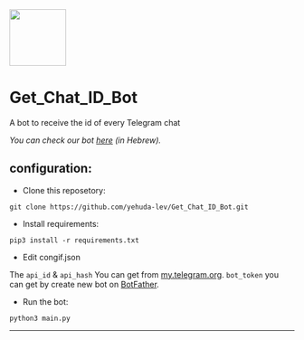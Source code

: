<img src="https://telegra.ph/file/014d967eab622032e2b46.jpg" width="100" height="100">


# Get_Chat_ID_Bot


A bot to receive the id of every Telegram chat

_You can check our bot [here](https://t.me/GetChatID_IL_BOT) (in Hebrew)._

## configuration:
- Clone this reposetory:
```
git clone https://github.com/yehuda-lev/Get_Chat_ID_Bot.git
```
- Install requirements:
```
pip3 install -r requirements.txt
```
- Edit congif.json

The ``api_id`` & ``api_hash`` You can get from [my.telegram.org](https://my.telegram.org). ``bot_token`` you can get by create new bot on [BotFather](https://t.me/BotFather).

- Run the bot:
```
python3 main.py
```
---
